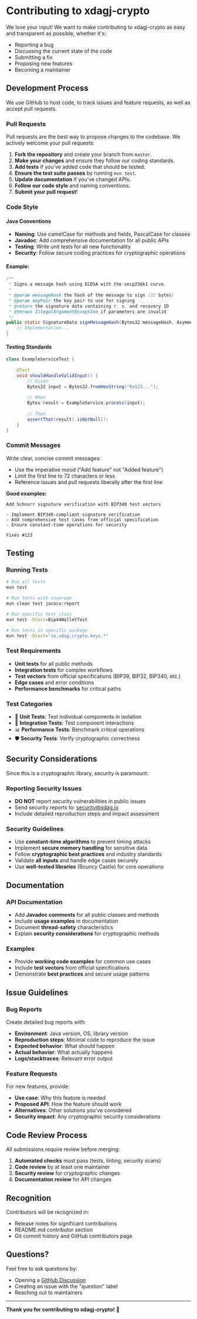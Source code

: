 # Contributing to xdagj-crypto

We love your input! We want to make contributing to xdagj-crypto as easy and transparent as possible, whether it's:

- Reporting a bug
- Discussing the current state of the code
- Submitting a fix
- Proposing new features
- Becoming a maintainer

## Development Process

We use GitHub to host code, to track issues and feature requests, as well as accept pull requests.

### Pull Requests

Pull requests are the best way to propose changes to the codebase. We actively welcome your pull requests:

1. **Fork the repository** and create your branch from `master`.
2. **Make your changes** and ensure they follow our coding standards.
3. **Add tests** if you've added code that should be tested.
4. **Ensure the test suite passes** by running `mvn test`.
5. **Update documentation** if you've changed APIs.
6. **Follow our code style** and naming conventions.
7. **Submit your pull request**!

### Code Style

#### Java Conventions
- **Naming**: Use camelCase for methods and fields, PascalCase for classes
- **Javadoc**: Add comprehensive documentation for all public APIs
- **Testing**: Write unit tests for all new functionality
- **Security**: Follow secure coding practices for cryptographic operations

#### Example:
```java
/**
 * Signs a message hash using ECDSA with the secp256k1 curve.
 *
 * @param messageHash the hash of the message to sign (32 bytes)
 * @param keyPair the key pair to use for signing
 * @return the signature data containing r, s, and recovery ID
 * @throws IllegalArgumentException if parameters are invalid
 */
public static SignatureData signMessageHash(Bytes32 messageHash, AsymmetricCipherKeyPair keyPair) {
    // Implementation...
}
```

#### Testing Standards
```java
class ExampleServiceTest {
    
    @Test
    void shouldHandleValidInput() {
        // Given
        Bytes32 input = Bytes32.fromHexString("0x123...");
        
        // When
        Bytes result = ExampleService.process(input);
        
        // Then
        assertThat(result).isNotNull();
    }
}
```

### Commit Messages

Write clear, concise commit messages:
- Use the imperative mood ("Add feature" not "Added feature")
- Limit the first line to 72 characters or less
- Reference issues and pull requests liberally after the first line

**Good examples:**
```
Add Schnorr signature verification with BIP340 test vectors

- Implement BIP340-compliant signature verification
- Add comprehensive test cases from official specification
- Ensure constant-time operations for security

Fixes #123
```

## Testing

### Running Tests
```bash
# Run all tests
mvn test

# Run tests with coverage
mvn clean test jacoco:report

# Run specific test class
mvn test -Dtest=Bip44WalletTest

# Run tests in specific package
mvn test -Dtest="io.xdag.crypto.keys.*"
```

### Test Requirements
- **Unit tests** for all public methods
- **Integration tests** for complex workflows
- **Test vectors** from official specifications (BIP39, BIP32, BIP340, etc.)
- **Edge cases** and error conditions
- **Performance benchmarks** for critical paths

### Test Categories
- 🧪 **Unit Tests**: Test individual components in isolation
- 🔗 **Integration Tests**: Test component interactions
- 📊 **Performance Tests**: Benchmark critical operations
- 🛡️ **Security Tests**: Verify cryptographic correctness

## Security Considerations

Since this is a cryptographic library, security is paramount:

### Reporting Security Issues
- **DO NOT** report security vulnerabilities in public issues
- Send security reports to: [security@xdag.io](mailto:security@xdag.io)
- Include detailed reproduction steps and impact assessment

### Security Guidelines
- Use **constant-time algorithms** to prevent timing attacks
- Implement **secure memory handling** for sensitive data
- Follow **cryptographic best practices** and industry standards
- Validate **all inputs** and handle edge cases securely
- Use **well-tested libraries** (Bouncy Castle) for core operations

## Documentation

### API Documentation
- Add **Javadoc comments** for all public classes and methods
- Include **usage examples** in documentation
- Document **thread-safety** characteristics
- Explain **security considerations** for cryptographic methods

### Examples
- Provide **working code examples** for common use cases
- Include **test vectors** from official specifications
- Demonstrate **best practices** and secure usage patterns

## Issue Guidelines

### Bug Reports
Create detailed bug reports with:
- **Environment**: Java version, OS, library version
- **Reproduction steps**: Minimal code to reproduce the issue
- **Expected behavior**: What should happen
- **Actual behavior**: What actually happens
- **Logs/stacktraces**: Relevant error output

### Feature Requests
For new features, provide:
- **Use case**: Why this feature is needed
- **Proposed API**: How the feature should work
- **Alternatives**: Other solutions you've considered
- **Security impact**: Any cryptographic security considerations

## Code Review Process

All submissions require review before merging:

1. **Automated checks** must pass (tests, linting, security scans)
2. **Code review** by at least one maintainer
3. **Security review** for cryptographic changes
4. **Documentation review** for API changes

## Recognition

Contributors will be recognized in:
- Release notes for significant contributions
- README.md contributor section
- Git commit history and GitHub contributors page

## Questions?

Feel free to ask questions by:
- Opening a [GitHub Discussion](https://github.com/XDagger/xdagj-crypto/discussions)
- Creating an issue with the "question" label
- Reaching out to maintainers

---

**Thank you for contributing to xdagj-crypto!** 🚀 